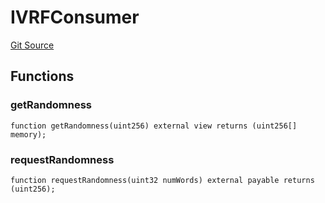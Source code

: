 # IVRFConsumer
[Git Source](https://github.com//Team3dVidyaGames/InventoryContractV3_erc1155/blob/6d7de4d939b0e4824f0ca5146054da62085f61ff/src/contracts/interfaces/IVRFConsumer.sol)


## Functions
### getRandomness


```solidity
function getRandomness(uint256) external view returns (uint256[] memory);
```

### requestRandomness


```solidity
function requestRandomness(uint32 numWords) external payable returns (uint256);
```

